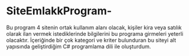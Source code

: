 # SiteEmlakkProgram-
 Bu program 4 sitenin ortak kullanım alanı olacak, kişiler kira veya satılık olarak ilan vermek istediklerinde bilgilerini bu programa girmeleri yeterli olacaktır. İçeriğinde bir çok kategori ve kriter bulunduran bu siteyi alt yapısında geliştirdiğim C# programlama dili ile oluşturdum.
